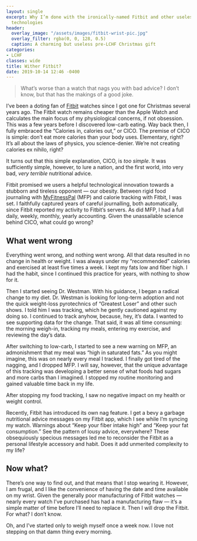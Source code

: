 ```yaml
---
layout: single
excerpt: Why I’m done with the ironically-named Fitbit and other useless weight management
  technologies
header:
  overlay_image: "/assets/images/fitbit-wrist-pic.jpg"
  overlay_filter: rgba(0, 0, 128, 0.5)
  caption: A charming but useless pre-LCHF Christmas gift
categories:
- LCHF
classes: wide
title: Wither Fitbit?
date: 2019-10-14 12:46 -0400
---
```

> What’s worse than a watch that nags you with bad advice? I don’t know, but that has the makings of a good joke. 

I’ve been a doting fan of [Fitbit](https://www.fitbit.com "Fitbit's home page") watches since I got one for Christmas several years ago. The Fitbit watch remains cheaper than the Apple Watch and calculates the main focus of my physiological concerns, if not obsession. This was a few years before I discovered low-carb eating. Way back then, I fully embraced the “Calories in, calories out,” or CICO. The premise of CICO is simple: don’t eat more calories than your body uses. Elementary, right? It’s all about the laws of physics, you science-denier. We’re not creating calories ex nihilo, right? 

It turns out that this simple explanation, CICO, is *too simple*. It was sufficiently simple, however, to lure a nation, and the first world, into very bad, *very terrible* nutritional advice.

Fitbit promised we users a helpful technological innovation towards a stubborn and tireless opponent — our obesity. Between rigid food journaling with [MyFitnessPal](https://www.myfitnesspal.com/ "Link to MyFitnessPal") (MFP) and calorie tracking with Fitbit, I was set. I faithfully captured years of careful journalling, both automatically, since Fitbit reported my activity to Fitbit’s servers. As did MFP, I had a full daily, weekly, monthly, yearly accounting. Given the unassailable science behind CICO, what could go wrong?

## What went wrong

Everything went wrong, and nothing went wrong. All that data resulted in no change in health or weight. I was always under my “recommended” calories and exercised at least five times a week. I kept my fats low and fiber high. I had the habit, since I continued this practice for years, with nothing to show for it.

Then I started seeing Dr. Westman. With his guidance, I began a radical change to my diet. Dr. Westman is looking for long-term adoption and not the quick weight-loss pyrotechnics of “Greatest Loser” and other such shows. I told him I was tracking, which he gently cautioned against my doing so. I continued to track anyhow, because, hey, it’s data. I wanted to see supporting data for the change. That said, it was all time consuming: the morning weigh-in, tracking my meals, entering my exercise, and reviewing the day’s data. 

After switching to low-carb, I started to see a new warning on MFP, an admonishment that my meal was “high in saturated fats.” As you might imagine, this was on nearly every meal I tracked. I finally got tired of the nagging, and I dropped MFP. I will say, however, that the unique advantage of this tracking was developing a better sense of what foods had sugars and more carbs than I imagined. I stopped my routine monitoring and gained valuable time back in my life. 

After stopping my food tracking, I saw no negative impact on my health or weight control.

Recently, Fitbit has introduced its own nag feature. I get a bevy a garbage nutritional advice messages on my Fitbit app, which I see while I’m syncing my watch. Warnings about “Keep your fiber intake high” and “Keep your fat consumption.” See the pattern of lousy advice, everywhere? These obsequiously specious messages led me to reconsider the Fitbit as a personal lifestyle accessory and habit. Does it add unmerited complexity to my life?

## Now what?

There’s one way to find out, and that means that I stop wearing it. However, I am frugal, and I like the convenience of having the date and time available on my wrist. Given the generally poor manufacturing of Fitbit watches — nearly every watch I’ve purchased has had a manufacturing flaw — it’s a simple matter of time before I’ll need to replace it. Then I will drop the Fitbit. For what? I don’t know.

Oh, and I’ve started only to weigh myself once a week now. I love not stepping on that damn thing every morning.
